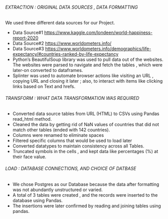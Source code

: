 ###### EXTRACTION : ORIGINAL DATA SOURCES , DATA FORMATTING 

We used three different data sources for our Project.
-	Data Source#1 https://www.kaggle.com/londeen/world-happiness-report-2020
-	Data Source#2 https://www.worldometers.info/
-	Data Source#3 https://www.worldometers.info/demographics/life-expectancy/#countries-ranked-by-life-expectancy
-	Python’s BeautifulSoup library was used to pull data out of the websites. The websites were parsed to navigate and fetch the tables , which were later-on converted to dataframes. 
-	Splinter was used to automate browser actions like visiting an URL , copying URL and closing it later ;  also, to interact  with items like clicking links based on Text and hrefs. 

###### TRANSFORM : WHAT DATA TRANSFORMATION  WAS REQUIRED
- Converted data source tables from URL (HTML) to CSVs using  Pandas read_html method.
- Cleaned the data by getting rid of NaN values of countries that did not match other tables (ended with 142 countries).
-	Columns were renamed to eliminate spaces 
-	Filtered  specific columns that would be used to load later
-	Converted datatypes to maintain consistency across all Tables.
-	Truncated symbols in the cells , and kept data  like percentages (%) at their face value.

###### LOAD : DATABASE CONNECTIONS, AND CHOICE OF DATBASE

- We chose Postgres as our Database because the data after formatting was not abundantly  unstructured or varied.
- A total of 3 tables were created , and the records were  inserted to the database using Pandas.
- The insertions were later confirmed by reading and joining tables using pandas. 
